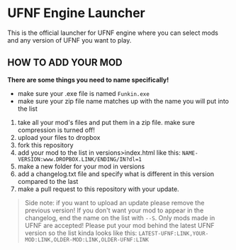 # UFNF Engine Launcher
This is the official launcher for UFNF engine where you can select mods and any version of UFNF you want to play.

## HOW TO ADD YOUR MOD
**There are some things you need to name specifically!**
- make sure your .exe file is named ``Funkin.exe``
- make sure your zip file name matches up with the name you will put into the list

1. take all your mod's files and put them in a zip file. make sure compression is turned off!
2. upload your files to dropbox
3. fork this repository
4. add your mod to the list in versions>index.html like this: ``NAME-VERSION:www.DROPBOX.LINK/ENDING/IN?dl=1``
5. make a new folder for your mod in versions
6. add a changelog.txt file and specify what is different in this version compared to the last
7. make a pull request to this repository with your update.

> Side note: if you want to upload an update please remove the previous version!
> If you don't want your mod to appear in the changelog, end the name on the list with `--S`.
> Only mods made in UFNF are accepted!
> Please put your mod behind the latest UFNF version so the list kinda looks like this: `LATEST-UFNF:LINK,YOUR-MOD:LINK,OLDER-MOD:LINK,OLDER-UFNF:LINK`

